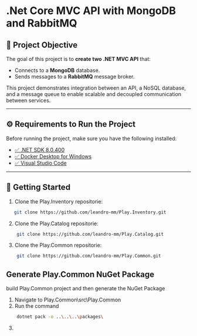 # .Net Core MVC API with MongoDB and RabbitMQ

## 📌 Project Objective
The goal of this project is to **create two .NET MVC API** that:  
- Connects to a **MongoDB** database.  
- Sends messages to a **RabbitMQ** message broker.  

This project demonstrates integration between an API, a NoSQL database, and a message queue to enable scalable and decoupled communication between services.  

---

## ⚙️ Requirements to Run the Project
Before running the project, make sure you have the following installed:

- [✅ .NET SDK 8.0.400](https://dotnet.microsoft.com/en-us/download)  
- [✅ Docker Desktop for Windows](https://www.docker.com/products/docker-desktop/)  
- [✅ Visual Studio Code](https://code.visualstudio.com/)  

---

## 🚀 Getting Started
1. Clone the Play.Inventory repositorie:
```bash
   git clone https://github.com/leandro-mm/Play.Inventory.git
```
2. Clone the Play.Catalog repositorie:
```bash
    git clone https://github.com/leandro-mm/Play.Catalog.git
```
3. Clone the Play.Common repositorie:
```bash
    git clone https://github.com/leandro-mm/Play.Common.git
```
## Generate Play.Common NuGet Package
build Play.Common project and then generate the NuGet Package
1. Navigate to Play.Common\src\Play.Common
2. Run the command   
```bash
    dotnet pack -o ..\..\..\packages\
```
3. 
